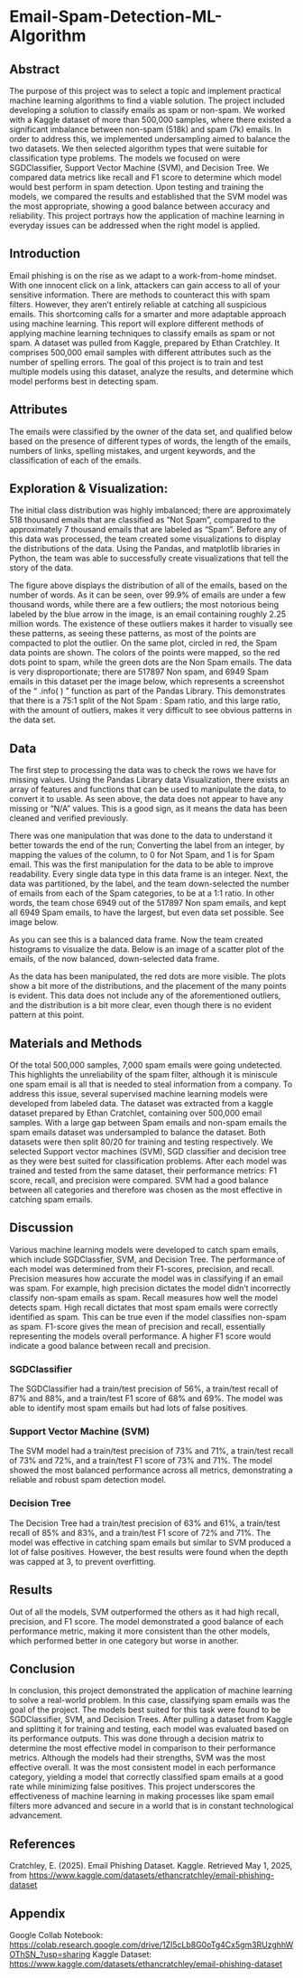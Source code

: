 # Email-Spam-Detection-ML-Algorithm
## Abstract
The purpose of this project was to select a topic and implement practical machine learning algorithms to find a viable solution. The project included developing a solution to classify emails as spam or non-spam. We worked with a Kaggle dataset of more than 500,000 samples, where there existed a significant imbalance between non-spam (518k) and spam (7k) emails. In order to address this, we implemented undersampling aimed to balance the two datasets. We then selected algorithm types that were suitable for classification type problems. The models we focused on were SGDClassifier, Support Vector Machine (SVM), and Decision Tree. We compared data metrics like recall and F1 score to determine which model would best perform in spam detection. Upon testing and training the models, we compared the results and established that the SVM model was the most appropriate, showing a good balance between accuracy and reliability. This project portrays how the application of machine learning in everyday issues can be addressed when the right model is applied.

## Introduction
Email phishing is on the rise as we adapt to a work-from-home mindset. With one innocent click on a link, attackers can gain access to all of your sensitive information. There are methods to counteract this with spam filters. However, they aren’t entirely reliable at catching all suspicious emails. This shortcoming calls for a smarter and more adaptable approach using machine learning. This report will explore different methods of applying machine learning techniques to classify emails as spam or not spam. A dataset was pulled from Kaggle, prepared by Ethan Cratchley. It comprises 500,000 email samples with different attributes such as the number of spelling errors. The goal of this project is to train and test multiple models using this dataset, analyze the results, and determine which model performs best in detecting spam.


## Attributes
The emails were classified by the owner of the data set, and qualified below based on the presence of different types of words, the length of the emails, numbers of links, spelling mistakes, and urgent keywords,  and the classification of each of the emails. 

## Exploration & Visualization:
The initial class distribution was highly imbalanced; there are approximately 518 thousand emails that are classified as “Not Spam”, compared to the  approximately 7 thousand emails that are labeled as “Spam”. 
Before any of this data was processed, the team created some visualizations to display the distributions of the data. Using the Pandas, and matplotlib libraries in Python, the team was able to successfully create visualizations that tell the story of the data. 


The figure above displays the distribution of all of the emails, based on the number of words. As it can be seen, over 99.9% of emails are under a few thousand words, while there are a few outliers; the most notorious being labeled by the blue arrow in the image, is an email containing roughly 2.25 million words. The existence of these outliers makes it harder to visually see these patterns, as seeing these patterns, as most of the points are compacted to plot the outlier. 
On the same plot, circled in red, the Spam data points are shown.  The colors of the points were mapped, so the red dots point to spam, while the green dots are the Non Spam emails. The data is very disproportionate; there are 517897 Non spam, and 6949 Spam emails in this dataset per the image below, which represents a screenshot of the  “ .info( ) ” function as part of the Pandas Library.  This demonstrates that there is a 75:1 split of the  Not Spam : Spam ratio, and this large ratio, with the amount of outliers, makes it very difficult to see obvious patterns in the data set. 

## Data
The first step to processing the data was to check the rows we have for missing values. Using the Pandas Library data Visualization, there exists an array of features and functions that can be used to manipulate the data, to convert it to usable. As seen above, the data does not appear to have any missing or “N/A” values. This is a good sign, as it means the data has been cleaned and verified previously. 

There was one manipulation that was done to the data to understand it better towards the end of  the run; Converting the label from an integer, by mapping the values of the column, to 0 for Not Spam, and 1 is for Spam email. This was the first manipulation for the data to be able to improve readability.  Every single data type in this data frame is an integer.
Next, the data was partitioned, by the label, and the team down-selected the number of emails from each of the Spam categories, to be at a  1:1 ratio. In other words, the team chose 6949 out of the 517897 Non spam emails, and kept all 6949 Spam emails, to have the largest, but even data set possible. See image below. 

As you can see this is a balanced data frame. Now the team created histograms to visualize the data. Below is an image of a scatter plot of the emails, of the now balanced, down-selected data frame. 

As the data has been manipulated, the red dots are more visible. The plots show a bit more of the distributions, and the placement of the many points is evident. This data does not include any of the aforementioned outliers, and the distribution is a bit more clear, even though there is no evident pattern at this point. 

## Materials and Methods
Of the total 500,000 samples, 7,000 spam emails were going undetected. This highlights the  unreliability of the spam filter, although it is miniscule one spam email is all that is needed to steal information from a company. To address this issue, several supervised machine learning models were developed from labeled data. The dataset was extracted from a kaggle dataset prepared by Ethan Cratchlet, containing over 500,000 email samples. With a large gap between Spam emails and non-spam emails the spam emails dataset was undersampled to balance the dataset. Both datasets were then split 80/20 for training and testing respectively. We selected Support vector machines (SVM), SGD classifier and decision tree as they were best suited for classification problems. After each model was trained and tested from the same dataset, their performance metrics: F1 score, recall, and precision were compared. SVM had a good balance between all categories and therefore was chosen as the most effective in catching spam emails.

## Discussion
Various machine learning models were developed to catch spam emails, which include SGDClassfier, SVM, and Decision Tree. The performance of each model was determined from their F1-scores, precision, and recall. Precision measures how accurate the model was in classifying if an email was spam. For example, high precision dictates the model didn’t incorrectly classify non-spam emails as spam. Recall measures how well the model detects spam. High recall dictates that most spam emails were correctly identified as spam. This can be true even if the model classifies non-spam as spam. F1-score gives the mean of precision and recall, essentially representing the models overall performance. A higher F1 score would indicate a good balance between recall and precision. 

### SGDClassifier
The SGDClassifier had a train/test precision of 56%, a train/test recall of 87% and 88%, and a train/test F1 score of 68% and 69%. The model was able to identify most spam emails but had lots of false positives.

### Support Vector Machine (SVM)
The SVM model had a train/test precision of 73% and 71%, a train/test recall of 73% and 72%, and a train/test F1 score of 73% and 71%. The model showed the most balanced performance across all metrics, demonstrating a reliable and robust spam detection model.

### Decision Tree
The Decision Tree had a train/test precision of 63% and 61%, a train/test recall of 85% and 83%, and a train/test F1 score of 72% and 71%. The model was effective in catching spam emails but similar to SVM produced a lot of false positives. However, the best results were found when the depth was capped at 3, to prevent overfitting. 

## Results
Out of all the models, SVM outperformed the others as it had high recall, precision, and F1 score. The model demonstrated a good balance of each performance metric, making it more consistent than the other models, which performed better in one category but worse in another.


## Conclusion
In conclusion, this project demonstrated the application of machine learning to solve a real-world problem. In this case, classifying spam emails was the goal of the project. The models best suited for this task were found to be SGDClassifier, SVM, and Decision Trees. After pulling a dataset from Kaggle and splitting it for training and testing, each model was evaluated based on its performance outputs. This was done through a decision matrix to determine the most effective model in comparison to their performance metrics. Although the models had their strengths, SVM was the most effective overall. It was the most consistent model in each performance category, yielding a model that correctly classified spam emails at a good rate while minimizing false positives. This project underscores the effectiveness of machine learning in making processes like spam email filters more advanced and secure in a world that is in constant technological advancement.

## References
Cratchley, E. (2025). Email Phishing Dataset. Kaggle. Retrieved May 1, 2025, from https://www.kaggle.com/datasets/ethancratchley/email-phishing-dataset

## Appendix
Google Collab Notebook: https://colab.research.google.com/drive/1Zl5cLb8G0oTg4Cx5gm3RUzghhWOThSN_?usp=sharing 
Kaggle Dataset: 
 https://www.kaggle.com/datasets/ethancratchley/email-phishing-dataset 
